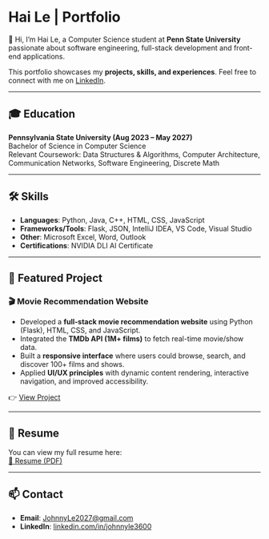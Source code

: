 # Hai Le | Portfolio

👋 Hi, I’m Hai Le, a Computer Science student at **Penn State University** passionate about software engineering, full-stack development and front-end applications.  

This portfolio showcases my **projects, skills, and experiences**. Feel free to connect with me on [LinkedIn](https://www.linkedin.com/in/johnnyle3600).  

---

## 🎓 Education
**Pennsylvania State University (Aug 2023 – May 2027)**  
Bachelor of Science in Computer Science  
Relevant Coursework: Data Structures & Algorithms, Computer Architecture, Communication Networks, Software Engineering, Discrete Math  

---

## 🛠️ Skills
- **Languages**: Python, Java, C++, HTML, CSS, JavaScript  
- **Frameworks/Tools**: Flask, JSON, IntelliJ IDEA, VS Code, Visual Studio  
- **Other**: Microsoft Excel, Word, Outlook  
- **Certifications**: NVIDIA DLI AI Certificate  

---

## 🚀 Featured Project

### 🎬 Movie Recommendation Website
- Developed a **full-stack movie recommendation website** using Python (Flask), HTML, CSS, and JavaScript.  
- Integrated the **TMDb API (1M+ films)** to fetch real-time movie/show data.  
- Built a **responsive interface** where users could browse, search, and discover 100+ films and shows.  
- Applied **UI/UX principles** with dynamic content rendering, interactive navigation, and improved accessibility.  

👉 [View Project](Project_README)  

---

## 📜 Resume
You can view my full resume here:  
[📄 Resume (PDF)](Resume.pdf)

---

## 📫 Contact
- **Email**: JohnnyLe2027@gmail.com  
- **LinkedIn**: [linkedin.com/in/johnnyle3600](https://www.linkedin.com/in/johnnyle3600)  
